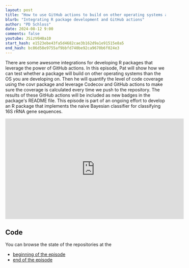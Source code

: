 ```yaml
---
layout: post
title: "How to use GitHub actions to build on other operating systems and test code coverage (CC299)"
blurb: "Integrating R package development and GitHub actions"
author: "PD Schloss"
date: 2024-08-12 9:00
comments: false
youtube: JSizV6H8a10
start_hash: e1523ebe43fa5d4682cae3b162d9a1e91515e8a5
end_hash: bc86d58e9755af9bbfd740be92ca9670b6f024e3
---
```


There are some awesome integrations for developing R packages that leverage the power of GitHub actions. In this episode, Pat will show how we can test whether a package will build on other operating systems than the OS you are developing on. Then he will quantify the level of code coverage using the covr package and leverage Codecov and GitHub actions to make sure the coverage is calculated every time we push to the repository. The results of these GitHub actions will be included as new badges in the package's README file. This episode is part of an ongoing effort to develop an R package that implements the naive Bayesian classifier for classifying 16S rRNA gene sequences.

<iframe style="margin: 0 auto;display:block;" width="560" height="315" src="https://www.youtube.com/embed/{{ page.youtube }}" frameborder="0" allow="accelerometer; autoplay; encrypted-media; gyroscope; picture-in-picture" allowfullscreen></iframe>

## Code

You can browse the state of the repositories at the

* [beginning of the episode](https://github.com/riffomonas/phylotypr/tree/{{page.start_hash}})
* [end of the episode](https://github.com/riffomonas/phylotypr/tree/{{page.end_hash}})
